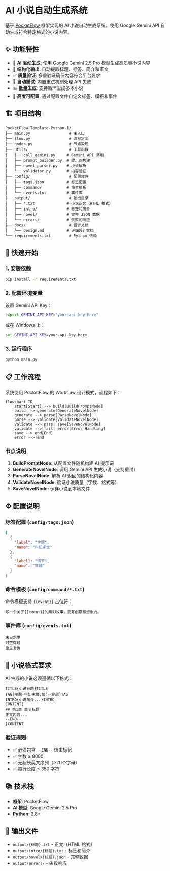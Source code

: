 # AI 小说自动生成系统

基于 [PocketFlow](https://github.com/the-pocket/PocketFlow) 框架实现的 AI 小说自动生成系统，使用 Google Gemini API 自动生成符合特定格式的小说内容。

## ✨ 功能特性

- 🤖 **AI 驱动生成**: 使用 Google Gemini 2.5 Pro 模型生成高质量小说内容
- 📝 **结构化输出**: 自动提取标题、标签、简介和正文
- ✅ **质量验证**: 多重验证确保内容符合平台要求
- 🔄 **自动重试**: 内置重试机制处理 API 失败
- 📊 **批量生成**: 支持循环生成多本小说
- 🎯 **高度可配置**: 通过配置文件自定义标签、模板和事件

## 🏗️ 项目结构

```
PocketFlow-Template-Python-1/
├── main.py                 # 主入口
├── flow.py                 # 流程定义
├── nodes.py                # 节点实现
├── utils/                  # 工具函数
│   ├── call_gemini.py     # Gemini API 调用
│   ├── prompt_builder.py  # 提示词构建
│   ├── novel_parser.py    # 小说解析
│   └── validator.py       # 内容验证
├── config/                 # 配置文件
│   ├── tags.json          # 标签配置
│   ├── command/           # 命令模板
│   └── events.txt         # 事件库
├── output/                 # 输出目录
│   ├── *.txt              # 小说正文（HTML 格式）
│   ├── intro/             # 标签和简介
│   ├── novel/             # 完整 JSON 数据
│   └── errors/            # 失败的响应
├── docs/                   # 设计文档
│   └── design.md          # 详细设计文档
└── requirements.txt        # Python 依赖
```

## 🚀 快速开始

### 1. 安装依赖

```bash
pip install -r requirements.txt
```

### 2. 配置环境变量

设置 Gemini API Key：

```bash
export GEMINI_API_KEY="your-api-key-here"
```

或在 Windows 上：

```cmd
set GEMINI_API_KEY=your-api-key-here
```

### 3. 运行程序

```bash
python main.py
```

## 📋 工作流程

系统使用 PocketFlow 的 Workflow 设计模式，流程如下：

```mermaid
flowchart TD
    start[Start] --> build[BuildPromptNode]
    build --> generate[GenerateNovelNode]
    generate --> parse[ParseNovelNode]
    parse --> validate[ValidateNovelNode]
    validate -->|pass| save[SaveNovelNode]
    validate -->|fail| error[Error Handling]
    save --> end[End]
    error --> end
```

### 节点说明

1. **BuildPromptNode**: 从配置文件随机构建 AI 提示词
2. **GenerateNovelNode**: 调用 Gemini API 生成小说（支持重试）
3. **ParseNovelNode**: 解析 AI 返回的结构化内容
4. **ValidateNovelNode**: 验证小说质量（字数、格式等）
5. **SaveNovelNode**: 保存小说到本地文件

## ⚙️ 配置说明

### 标签配置 (`config/tags.json`)

```json
[
  {
    "label": "主题",
    "name": "科幻末世"
  },
  {
    "label": "情节",
    "name": "穿越"
  }
]
```

### 命令模板 (`config/command/*.txt`)

命令模板支持 `{{event}}` 占位符：

```
写一个关于{{event}}的精彩故事，要有创意和想象力。
```

### 事件库 (`config/events.txt`)

```
末日求生
时空穿越
重生复仇
```

## 📝 小说格式要求

AI 生成的小说必须遵循以下格式：

```
TITLE{小说标题}TITLE
TAG{主题-科幻末世,情节-穿越}TAG
INTRO{小说简介...}INTRO
CONTENT{
## 第1章 章节标题
正文内容...
--END--
}CONTENT
```

### 验证规则

- ✅ 必须包含 `--END--` 结束标记
- ✅ 字数 ≥ 8000
- ✅ 无超长英文序列（>20个字母）
- ✅ 每行长度 ≤ 350 字符

## 📚 技术栈

- **框架**: PocketFlow
- **AI 模型**: Google Gemini 2.5 Pro
- **Python**: 3.8+

## 📄 输出文件

- `output/{标题}.txt` - 正文（HTML 格式）
- `output/intro/{标题}.txt` - 标签和简介
- `output/novel/{标题}.json` - 完整数据
- `output/errors/` - 失败响应
